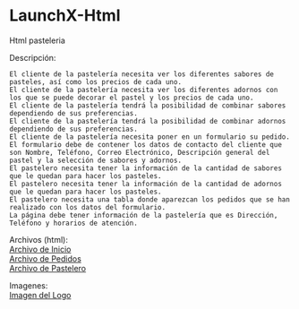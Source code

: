# LaunchX-Html
Html pasteleria

Descripción:

    El cliente de la pastelería necesita ver los diferentes sabores de pasteles, así como los precios de cada uno.
    El cliente de la pastelería necesita ver los diferentes adornos con los que se puede decorar el pastel y los precios de cada uno.
    El cliente de la pastelería tendrá la posibilidad de combinar sabores dependiendo de sus preferencias.
    El cliente de la pastelería tendrá la posibilidad de combinar adornos dependiendo de sus preferencias.
    El cliente de la pastelería necesita poner en un formulario su pedido.
    El formulario debe de contener los datos de contacto del cliente que son Nombre, Teléfono, Correo Electrónico, Descripción general del pastel y la selección de sabores y adornos.
    El pastelero necesita tener la información de la cantidad de sabores que le quedan para hacer los pasteles.
    El pastelero necesita tener la información de la cantidad de adornos que le quedan para hacer los pasteles.
    El pastelero necesita una tabla donde aparezcan los pedidos que se han realizado con los datos del formulario.
    La página debe tener información de la pastelería que es Dirección, Teléfono y horarios de atención.

Archivos (html):<br/>
[Archivo de Inicio](https://github.com/cogp91/LaunchX-Html/blob/main/Html/inicio.html)<br/>
[Archivo de Pedidos](https://github.com/cogp91/LaunchX-Html/blob/main/Html/pedido.html)<br/>
[Archivo de Pastelero](https://github.com/cogp91/LaunchX-Html/blob/main/Html/pastelero.html)<br/>

Imagenes:<br/>
[Imagen del Logo](https://github.com/cogp91/LaunchX-Html/blob/main/Html/assets/img/logo.png)
